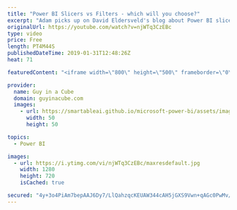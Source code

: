 ```yaml
---
title: "Power BI Slicers vs Filters - which will you choose?"
excerpt: "Adam picks up on David Eldersveld's blog about Power BI slicers versus filters and looks at if slicers are even needed now. The filter pane can satisfy a majority of scenarios. There are a few that it can't. Which Power BI feature will you choose?  David Eldersveld blog - https://dataveld.com/2019/01/18/are-power-bi-slicers-still-relevant-with-the-new-filter-pane/"
originalUrl: https://youtube.com/watch?v=njWTq3CzEBc
type: video
price: Free
length: PT4M44S
publishedDateTime: 2019-01-31T12:48:26Z
heat: 71

featuredContent: "<iframe width=\"800\" height=\"500\" frameborder=\"0\" src=\"https://www.youtube.com/embed/njWTq3CzEBc\" allow=\"accelerometer; autoplay; encrypted-media; gyroscope; picture-in-picture\" allowfullscreen></iframe>"

provider:
  name: Guy in a Cube
  domain: guyinacube.com
  images:
    - url: https://smartableai.github.io/microsoft-power-bi/assets/images/organizations/guyinacube.com-50x50.jpg
      width: 50
      height: 50

topics:
  - Power BI

images:
  - url: https://i.ytimg.com/vi/njWTq3CzEBc/maxresdefault.jpg
    width: 1280
    height: 720
    isCached: true

secured: "4y+3o4PiAm7bepAAJ6Dy7/LlQahzqcKEUAW344cAH5jGXS9Vwn+qAGc0PwMv/iAcVvNB3i1VM8v2pwm/2lKgmOW+DgN78Xq//IFu81/dKDfeGXeSBYctVsrmpa/jAXLRG9c2NlRA7DlFdJfWazH9lnZp0rwtAMsRMOoi2c/ReR1jCTC+U4FUhgX1wH+RfQ53mQO/L7PaWZ+0EnxTbmI1MeKutabwwFITAKthRd91e7mPh5uABMsQXS3HyKFqoRe58+N4pvY5zA4LhenA73EBubeGehVl6kcXpfgK04WyKXJ33GrNAeWDox0/+B6XFcQHoeDRCeBp1DAUB2HUyDpYrHV7m2p8LLUsZsSMqV7l5c60hAsIkK7CpiJCL7s4MFj9Y6X+72/6vftZYWTqw95PZHnP09S9T7p5EGkX03WgtNLBPuIkzuIaG6doukIGsyP8;PFBgS/SuxOahSIRT9JbS5Q=="
---
```


